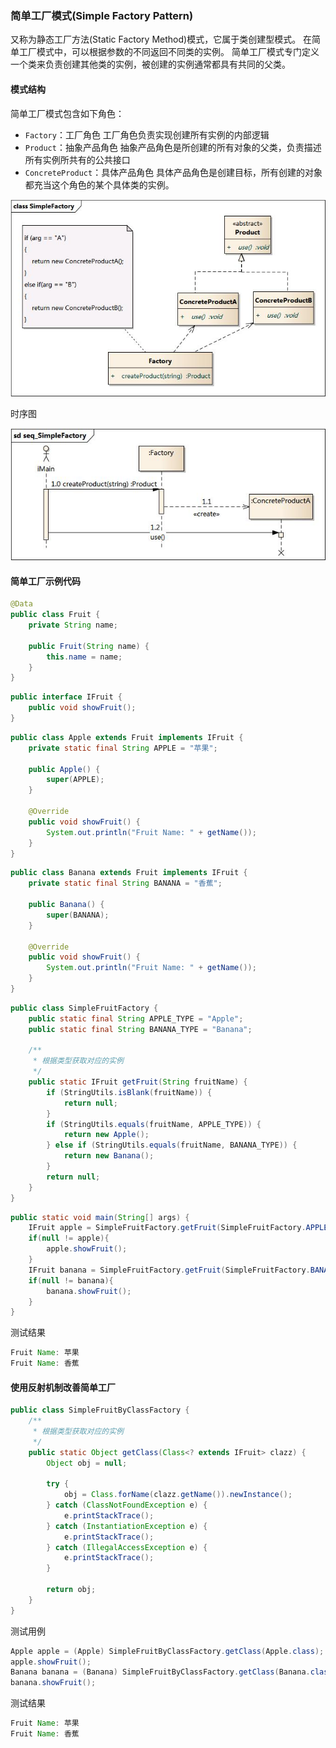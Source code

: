 ### 简单工厂模式(Simple Factory Pattern)

又称为静态工厂方法(Static Factory Method)模式，它属于类创建型模式。
在简单工厂模式中，可以根据参数的不同返回不同类的实例。
简单工厂模式专门定义一个类来负责创建其他类的实例，被创建的实例通常都具有共同的父类。

#### 模式结构

简单工厂模式包含如下角色：

- `Factory`：工厂角色
工厂角色负责实现创建所有实例的内部逻辑
- `Product`：抽象产品角色
抽象产品角色是所创建的所有对象的父类，负责描述所有实例所共有的公共接口
- `ConcreteProduct`：具体产品角色
具体产品角色是创建目标，所有创建的对象都充当这个角色的某个具体类的实例。

![SimpleFactory](img/SimpleFactory.jpg)

时序图

![seq_SimpleFactory](img/seq_SimpleFactory.jpg)

#### 简单工厂示例代码

```java
@Data
public class Fruit {
    private String name;

    public Fruit(String name) {
        this.name = name;
    }
}
```

```java
public interface IFruit {
    public void showFruit();
}
```

```java
public class Apple extends Fruit implements IFruit {
    private static final String APPLE = "苹果";

    public Apple() {
        super(APPLE);
    }

    @Override
    public void showFruit() {
        System.out.println("Fruit Name: " + getName());
    }
}
```

```java
public class Banana extends Fruit implements IFruit {
    private static final String BANANA = "香蕉";

    public Banana() {
        super(BANANA);
    }

    @Override
    public void showFruit() {
        System.out.println("Fruit Name: " + getName());
    }
}
```

```java
public class SimpleFruitFactory {
    public static final String APPLE_TYPE = "Apple";
    public static final String BANANA_TYPE = "Banana";

    /**
     * 根据类型获取对应的实例
     */
    public static IFruit getFruit(String fruitName) {
        if (StringUtils.isBlank(fruitName)) {
            return null;
        }
        if (StringUtils.equals(fruitName, APPLE_TYPE)) {
            return new Apple();
        } else if (StringUtils.equals(fruitName, BANANA_TYPE)) {
            return new Banana();
        }
        return null;
    }
}
```

```java
public static void main(String[] args) {
    IFruit apple = SimpleFruitFactory.getFruit(SimpleFruitFactory.APPLE_TYPE);
    if(null != apple){
        apple.showFruit();
    }
    IFruit banana = SimpleFruitFactory.getFruit(SimpleFruitFactory.BANANA_TYPE);
    if(null != banana){
        banana.showFruit();
    }
}
```

测试结果

```java
Fruit Name: 苹果
Fruit Name: 香蕉
```

#### 使用反射机制改善简单工厂

```java
public class SimpleFruitByClassFactory {
    /**
     * 根据类型获取对应的实例
     */
    public static Object getClass(Class<? extends IFruit> clazz) {
        Object obj = null;

        try {
            obj = Class.forName(clazz.getName()).newInstance();
        } catch (ClassNotFoundException e) {
            e.printStackTrace();
        } catch (InstantiationException e) {
            e.printStackTrace();
        } catch (IllegalAccessException e) {
            e.printStackTrace();
        }

        return obj;
    }
}
```

测试用例

```java
Apple apple = (Apple) SimpleFruitByClassFactory.getClass(Apple.class);
apple.showFruit();
Banana banana = (Banana) SimpleFruitByClassFactory.getClass(Banana.class);
banana.showFruit();
```

测试结果

```java
Fruit Name: 苹果
Fruit Name: 香蕉
```
